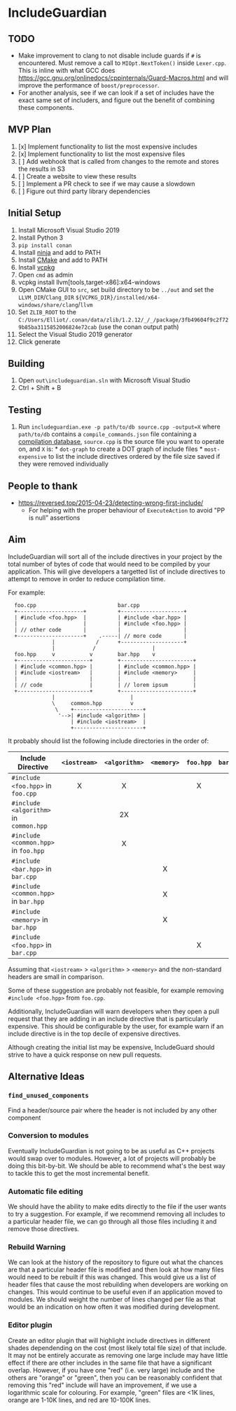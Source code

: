 # IncludeGuardian

## TODO
  * Make improvement to clang to not disable include guards if `#` is
    encountered.  Must remove a call to `MIOpt.NextToken()` inside
    `Lexer.cpp`.
    This is inline with what GCC does https://gcc.gnu.org/onlinedocs/cppinternals/Guard-Macros.html
    and will improve the performance of `boost/preprocessor`.
  * For another analysis, see if we can look if a set of includes have the
    exact same set of includers, and figure out the benefit of combining these
    components.

## MVP Plan

  1. [x] Implement functionality to list the most expensive includes
  2. [x] Implement functionality to list the most expensive files
  3. [ ] Add webhook that is called from changes to the remote and stores the results in S3
  4. [ ] Create a website to view these results
  5. [ ] Implement a PR check to see if we may cause a slowdown
  6. [ ] Figure out third party library dependencies

## Initial Setup

  1. Install Microsoft Visual Studio 2019
  2. Install Python 3
  3. `pip install conan`
  4. Install [ninja](https://ninja-build.org/) and add to PATH
  5. Install [CMake](https://cmake.org/download/) and add to PATH
  6. Install [vcpkg](https://vcpkg.io/en/getting-started.html)
  7. Open `cmd` as admin
  8. vcpkg install llvm[tools,target-x86]:x64-windows
  9. Open CMake GUI to `src`, set build directory to be `../out` and set the `LLVM_DIR`/`Clang_DIR` `${VCPKG_DIR}/installed/x64-windows/share/clang`/`llvm`
  10. Set `ZLIB_ROOT` to the `C:/Users/Elliot/.conan/data/zlib/1.2.12/_/_/package/3fb49604f9c2f729b85ba3115852006824e72cab` (use the conan output path)
  11. Select the Visual Studio 2019 generator
  12. Click generate

## Building
  1. Open `out\includeguardian.sln` with Microsoft Visual Studio
  2. Ctrl + Shift + B

## Testing
  1. Run `includeguardian.exe -p path/to/db source.cpp -output=X` where `path/to/db` contains a `compile_commands.json` file containing a [compilation database](https://clang.llvm.org/docs/JSONCompilationDatabase.html), `source.cpp` is the source file you want to operate on, and `X` is:
    * `dot-graph` to create a DOT graph of include files
    * `most-expensive` to list the include directives ordered by the file size saved if they were removed individually

## People to thank
  * https://reversed.top/2015-04-23/detecting-wrong-first-include/
    * For helping with the proper behaviour of `ExecuteAction` to avoid "PP is null" assertions

## Aim

IncludeGuardian will sort all of the include directives in your project by the
total number of bytes of code that would need to be compiled by your
application.  This will give developers a targetted list of include
directives to attempt to remove in order to reduce compilation time.

For example:

```
  foo.cpp                          bar.cpp
  +---------------------+          +--------------------+
  | #include <foo.hpp>  |          | #include <bar.hpp> |
  |                     |          | #include <foo.hpp> |
  | // other code       |          |                    |
  +---------------------+    .-----| // more code       |
              |             /      +--------------------+
              |            /                  |
  foo.hpp     v           v        bar.hpp    v
  +-----------------------+        +-----------------------+
  | #include <common.hpp> |        | #include <common.hpp> |
  | #include <iostream>   |        | #include <memory>     |
  |                       |        |                       |
  | // code               |        | // lorem ipsum        |
  +-----------------------+        +-----------------------+
              |                        |
              \     common.hpp         v
               \    +----------------------+
                '-->| #include <algorithm> |
                    | #include <iostream>  |
                    +----------------------+
```

It probably should list the following include directories in the order of:

| Include Directive                      | `<iostream>` | `<algorithm>` | `<memory>` | `foo.hpp` | `bar.hpp` | `common.hpp` |
| -------------------------------------- |:------------:|:-------------:|:----------:|:---------:|:---------:|:------------:|
| `#include <foo.hpp>` in `foo.cpp`      |      X       |       X       |            |     X     |           |      X       |
| `#include <algorithm>` in `common.hpp` |              |      2X       |            |           |           |              |
| `#include <common.hpp>` in `foo.hpp`   |              |       X       |            |           |           |      X       |
| `#include <bar.hpp>` in `bar.cpp`      |              |               |      X     |           |    X      |              |
| `#include <common.hpp>` in `bar.hpp`   |              |               |      X     |           |           |              |
| `#include <memory>` in `bar.hpp`       |              |               |      X     |           |           |              |
| `#include <foo.hpp>` in `bar.cpp`      |              |               |            |     X     |           |              |

Assuming that `<iostream>` > `<algorithm>` > `<memory>` and the non-standard
headers are small in comparison.

Some of these suggestion are probably not feasible, for example removing
`#include <foo.hpp>` from `foo.cpp`.

Additionally, IncludeGuardian will warn developers when they open a pull
request that they are adding in an include directive that is particularly
expensive.  This should be configurable by the user, for example warn if
an include directive is in the top decile of expensive directives.

Although creating the initial list may be expensive, IncludeGuard should
strive to have a quick response on new pull requests.

## Alternative Ideas

### `find_unused_components`

Find a header/source pair where the header is not included by any other
component

### Conversion to modules

Eventually IncludeGuardian is not going to be as useful as C++ projects would
swap over to modules.  However, a lot of projects will probably be doing this
bit-by-bit.  We should be able to recommend what's the best way to tackle
this to get the most incremental benefit.

### Automatic file editing

We should have the ability to make edits directly to the file if the user
wants to try a suggestion.  For example, if we recommend removing all
includes to a particular header file, we can go through all those files
including it and remove those directives.

### Rebuild Warning

We can look at the history of the repository to figure out what the chances
are that a particular header file is modified and then look at how many
files would need to be rebuilt if this was changed.  This would give us a list
of header files that cause the most rebuilding when developers are working on
changes.  This would continue to be useful even if an application moved to
modules.  We should weight the number of lines changed per file as that would
be an indication on how often it was modified during development.

### Editor plugin

Create an editor plugin that will highlight include directives in different
shades dependending on the cost (most likely total file size) of that include.
It may not be entirely accurate as removing one large include may have little
effect if there are other includes in the same file that have a significant
overlap.  However, if you have one "red" (i.e. very large) include and the
others are "orange" or "green", then you can be reasonably confident that
removing this "red" include will have an improvement, if we use a logarithmic
scale for colouring.  For example, "green" files are <1K lines, orange are
1-10K lines, and red are 10-100K lines.

